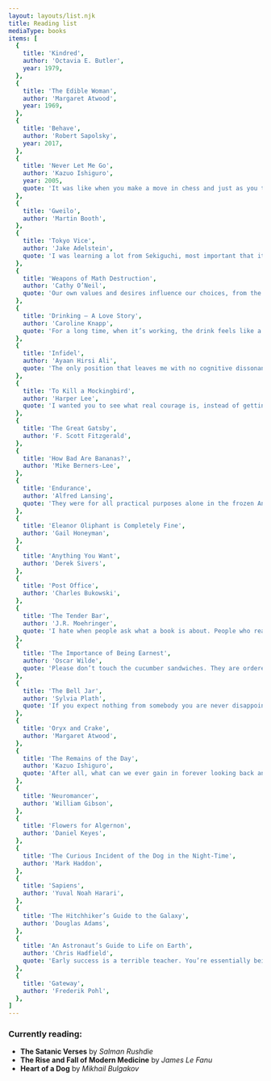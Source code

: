 ```yaml
---
layout: layouts/list.njk
title: Reading list
mediaType: books
items: [
  {
    title: 'Kindred',
    author: 'Octavia E. Butler',
    year: 1979,
  },
  {
    title: 'The Edible Woman',
    author: 'Margaret Atwood',
    year: 1969,
  },
  {
    title: 'Behave',
    author: 'Robert Sapolsky',
    year: 2017,
  },
  {
    title: 'Never Let Me Go',
    author: 'Kazuo Ishiguro',
    year: 2005,
    quote: 'It was like when you make a move in chess and just as you take your finger off the piece, you see the mistake you’ve made, and there’s this panic because you don’t know yet the scale of disaster you’ve left yourself open to.',
  },
  {
    title: 'Gweilo',
    author: 'Martin Booth',
  },
  {
    title: 'Tokyo Vice',
    author: 'Jake Adelstein',
    quote: 'I was learning a lot from Sekiguchi, most important that it’s the time you take when it seems unimportant that is the most important time of all.',
  },
  {
    title: 'Weapons of Math Destruction',
    author: 'Cathy O’Neil',
    quote: 'Our own values and desires influence our choices, from the data we choose to collect to the questions we ask. Models are opinions embedded in mathematics.',
  },
  {
    title: 'Drinking — A Love Story',
    author: 'Caroline Knapp',
    quote: 'For a long time, when it’s working, the drink feels like a path to a kind of self-enlightenment, something that turns us into the person we wish to be, or the person we think we are. In some ways the dynamic is simple: alcohol makes everything better, until it makes everything worse.',
  },
  {
    title: 'Infidel',
    author: 'Ayaan Hirsi Ali',
    quote: 'The only position that leaves me with no cognitive dissonance is atheism. It is not a creed. Death is certain, replacing both the siren-song of Paradise and the dread of Hell. Life on this earth, with all its mystery and beauty and pain, is then to be lived far more intensely: we stumble and get up, we are sad, confident, insecure, feel loneliness and joy and love. There is nothing more; but I want nothing more.',
  },
  {
    title: 'To Kill a Mockingbird',
    author: 'Harper Lee',
    quote: 'I wanted you to see what real courage is, instead of getting the idea that courage is a man with a gun in his hand. It’s when you know you’re licked before you begin, but you begin anyway and see it through no matter what.',
  },
  {
    title: 'The Great Gatsby',
    author: 'F. Scott Fitzgerald',
  },
  {
    title: 'How Bad Are Bananas?',
    author: 'Mike Berners-Lee',
  },
  {
    title: 'Endurance',
    author: 'Alfred Lansing',
    quote: 'They were for all practical purposes alone in the frozen Antarctic seas. It had been very nearly a year since they had last been in contact with civilization. Nobody in the outside world knew they were in trouble, much less where they were.',
  },
  {
    title: 'Eleanor Oliphant is Completely Fine',
    author: 'Gail Honeyman',
  },
  {
    title: 'Anything You Want',
    author: 'Derek Sivers',
  },
  {
    title: 'Post Office',
    author: 'Charles Bukowski',
  },
  {
    title: 'The Tender Bar',
    author: 'J.R. Moehringer',
    quote: 'I hate when people ask what a book is about. People who read for plot, people who suck out the story like the cream filling in an Oreo, should stick to comic strips and soap operas. What’s it about? Every book worth a damn is about emotions and love and death and pain. It’s about words. It’s about a man dealing with life.',
  },
  {
    title: 'The Importance of Being Earnest',
    author: 'Oscar Wilde',
    quote: 'Please don’t touch the cucumber sandwiches. They are ordered specially for Aunt Augusta.',
  },
  {
    title: 'The Bell Jar',
    author: 'Sylvia Plath',
    quote: 'If you expect nothing from somebody you are never disappointed.',
  },
  {
    title: 'Oryx and Crake',
    author: 'Margaret Atwood',
  },
  {
    title: 'The Remains of the Day',
    author: 'Kazuo Ishiguro',
    quote: 'After all, what can we ever gain in forever looking back and blaming ourselves if our lives have not turned out quite as we might have wished?',
  },
  {
    title: 'Neuromancer',
    author: 'William Gibson',
  },
  {
    title: 'Flowers for Algernon',
    author: 'Daniel Keyes',
  },
  {
    title: 'The Curious Incident of the Dog in the Night-Time',
    author: 'Mark Haddon',
  },
  {
    title: 'Sapiens',
    author: 'Yuval Noah Harari',
  },
  {
    title: 'The Hitchhiker’s Guide to the Galaxy',
    author: 'Douglas Adams',
  },
  {
    title: 'An Astronaut’s Guide to Life on Earth',
    author: 'Chris Hadfield',
    quote: 'Early success is a terrible teacher. You’re essentially being rewarded for a lack of preparation, so when you find yourself in a situation where you must prepare, you can’t do it. You don’t know how.',
  },
  {
    title: 'Gateway',
    author: 'Frederik Pohl',
  },
]
---
```


### Currently reading:
- **The Satanic Verses** by _Salman Rushdie_
- **The Rise and Fall of Modern Medicine** by _James Le Fanu_
- **Heart of a Dog** by _Mikhail Bulgakov_
